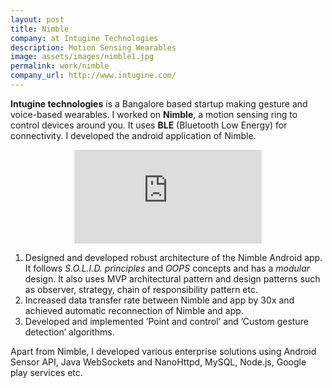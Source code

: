 ```yaml
---
layout: post
title: Nimble 
company: at Intugine Technologies
description: Motion Sensing Wearables
image: assets/images/nimble1.jpg
permalink: work/nimble
company_url: http://www.intugine.com/
---
```


**Intugine technologies** is a Bangalore based startup making gesture and voice-based wearables. I worked on 
**Nimble**, a motion sensing ring to control devices around you. It uses **BLE** (Bluetooth Low Energy) for connectivity. I developed the android application of Nimble. 

<div align="middle" >
<iframe src="https://www.youtube.com/embed/LMr31up2hCc" onload="this.width=screen.width*0.6;this.height=screen.height*0.6;" frameborder="0" allowfullscreen></iframe>
</div>

1. Designed and developed robust architecture of the Nimble Android app. It follows *S.O.L.I.D. principles* and *OOPS* concepts and has a *modular* design.
 It also uses MVP architectural pattern and design patterns such as observer, strategy, chain of responsibility pattern etc.
2. Increased data transfer rate between Nimble and app by 30x and achieved automatic reconnection of Nimble and app.
3. Developed and implemented ’Point and control’ and ’Custom gesture detection’ algorithms.

Apart from Nimble, I developed various enterprise solutions using Android Sensor API, Java WebSockets and NanoHttpd, MySQL, Node.js, Google play services etc.


